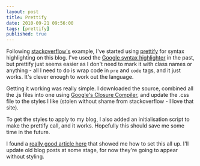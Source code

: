 ```yaml
---
layout: post
title: Prettify
date: 2010-09-21 09:56:00
tags: [prettify]
published: true
---
```


Following [stackoverflow's](http://stackoverflow.com/) example, I've started using [prettify](http://code.google.com/p/google-code-prettify/) 
for syntax highlighting on this blog.  I've used the [Google syntax highlighter](http://code.google.com/p/syntaxhighlighter/) in the past, 
but prettify just seems easier as I don't need to mark it with class names or anything - all I need to do is wrap code in `pre` and `code` tags, 
and it just works.  It's clever enough to work out the language.

Getting it working was really simple.  I downloaded the source, combined all the .js files into one using [Google's Closure Compiler](http://closure-compiler.appspot.com/home), and update the .css file to the styles I like (stolen without shame from stackoverflow - I love that site).

To get the styles to apply to my blog, I also added an initialisation script to make the prettify call, and it works.  Hopefully this should save me some time in the future.

I found a [really good article here](http://www.codingthewheel.com/archives/syntax-highlighting-stackoverflow-google-prettify) that showed me how to set this all up.  I'll update old blog posts at some stage, for now they're going to appear without styling.